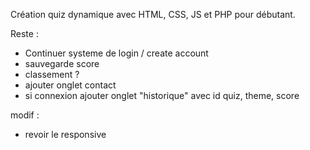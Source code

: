Création quiz dynamique avec HTML, CSS, JS et PHP pour débutant. 

Reste : 

- Continuer systeme de login / create account
- sauvegarde score 
- classement ? 
- ajouter onglet contact
- si connexion ajouter onglet "historique" avec id quiz, theme, score

modif  : 
- revoir le responsive
